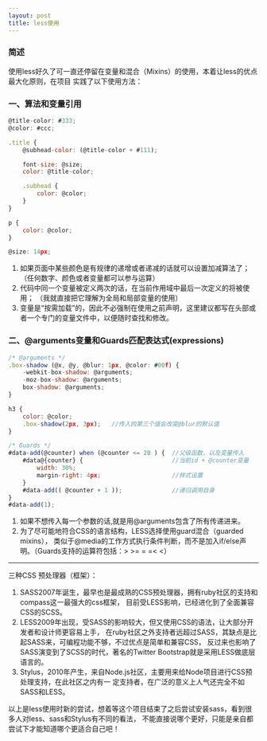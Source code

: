 ```yaml
---
layout: post
title: less使用
---
```


### 简述

  使用less好久了可一直还停留在变量和混合（Mixins）的使用，本着让less的优点最大化原则，在项目
  实践了以下使用方法：

### 一、算法和变量引用

```javascript
@title-color: #333;
@color: #ccc;

.title {
    @subhead-color: (@title-color + #111);

    font-size: @size;
    color: @title-color;

    .subhead {
        color: @color;
    }
}

p {
    color: @color;
}

@size: 14px;
```

1. 如果页面中某些颜色是有规律的递增或者递减的话就可以设置加减算法了；（任何数字、颜色或者变量都可以参与运算）
2. 代码中同一个变量被定义两次的话，在当前作用域中最后一次定义的将被使用；
（我就直接把它理解为全局和局部变量的使用）
3. 变量是“按需加载”的，因此不必强制在使用之前声明，这里建议都写在头部或者一个专门的变量文件中，以便随时查找和修改。

### 二、@arguments变量和Guards匹配表达式(expressions)

```javascript
/* @arguments */
.box-shadow (@x, @y, @blur: 1px, @color: #00f) {
    -webkit-box-shadow: @arguments;
    -moz-box-shadow: @arguments;
    box-shadow: @arguments;
}

h3 {
    color: @color;
	.box-shadow(2px, 3px);   //传入的第三个值会改变@blur的默认值
}

/* Guards */
#data-add(@counter) when (@counter <= 20 ) {  //父级函数，以及变量传入
	#data@{counter} {                         //当前id + @counter变量
		width: 30%;
		margin-right: 4px;                    //样式设置
	}
	#data-add(( @counter + 1 ));              //递归调用自身
}
#data-add(1);
```

1. 如果不想传入每一个参数的话,就是用@arguments包含了所有传递进来。
2. 为了尽可能地符合CSS的语言结构，LESS选择使用guard混合（guarded mixins），
类似于@media的工作方式执行条件判断，而不是加入if/else声明。（Guards支持的运算符包括：> >= = =< <）

***

三种CSS 预处理器（框架）：

1. SASS2007年诞生，最早也是最成熟的CSS预处理器，拥有ruby社区的支持和compass这一最强大的css框架，
目前受LESS影响，已经进化到了全面兼容CSS的SCSS。
2. LESS2009年出现，受SASS的影响较大，但又使用CSS的语法，让大部分开发者和设计师更容易上手，
在ruby社区之外支持者远超过SASS，其缺点是比起SASS来，可编程功能不够，不过优点是简单和兼容CSS，
反过来也影响了SASS演变到了SCSS的时代，著名的Twitter Bootstrap就是采用LESS做底层语言的。
3. Stylus，2010年产生，来自Node.js社区，主要用来给Node项目进行CSS预处理支持，在此社区之内有一
定支持者，在广泛的意义上人气还完全不如SASS和LESS。

以上是less使用时新的尝试，想着等这个项目结束了之后尝试安装sass，看到很多人对less、sass和Stylus有不同的看法，
不能直接说哪个更好，只能是亲自都尝试下才能知道哪个更适合自己吧！
